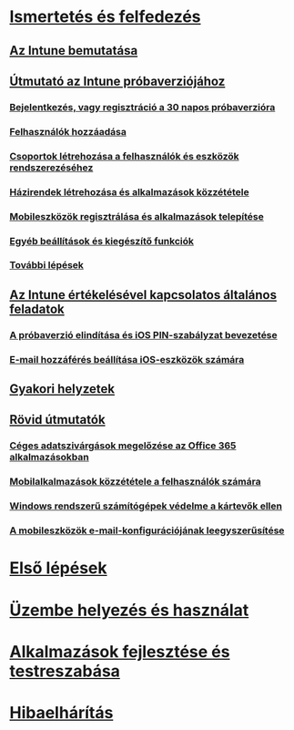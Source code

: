 # [Ismertetés és felfedezés](introduction-to-microsoft-intune.md)
## [Az Intune bemutatása](introduction-to-microsoft-intune.md)
## [Útmutató az Intune próbaverziójához](get-started-with-a-30-day-trial-of-microsoft-intune.md)
### [Bejelentkezés, vagy regisztráció a 30 napos próbaverzióra](get-started-with-a-30-day-trial-of-microsoft-intune-step-1.md)
### [Felhasználók hozzáadása](get-started-with-a-30-day-trial-of-microsoft-intune-step-2.md)
### [Csoportok létrehozása a felhasználók és eszközök rendszerezéséhez](get-started-with-a-30-day-trial-of-microsoft-intune-step-3.md)
### [Házirendek létrehozása és alkalmazások közzététele](get-started-with-a-30-day-trial-of-microsoft-intune-step-4.md)
### [Mobileszközök regisztrálása és alkalmazások telepítése](get-started-with-a-30-day-trial-of-microsoft-intune-step-5.md)
### [Egyéb beállítások és kiegészítő funkciók](get-started-with-a-30-day-trial-of-microsoft-intune-step-6.md)
### [További lépések](get-started-with-a-30-day-trial-of-microsoft-intune-step-7.md)
## [Az Intune értékelésével kapcsolatos általános feladatok](common-microsoft-intune-evaluation-tasks.md)
### [A próbaverzió elindítása és iOS PIN-szabályzat bevezetése](start-a-microsoft-intune-trial-and-deploy-ios-pin-policy.md)
### [E-mail hozzáférés beállítása iOS-eszközök számára](set-up-email-access-for-ios-devices-using-microsoft-intune.md)
## [Gyakori helyzetek](common-ways-to-use-intune.md)
## [Rövid útmutatók](prevent-company-data-leaks-from-Office-365-mobile-apps.md)
### [Céges adatszivárgások megelőzése az Office 365 alkalmazásokban](prevent-company-data-leaks-from-Office-365-mobile-apps.md)
### [Mobilalkalmazások közzététele a felhasználók számára](publish-mobile-apps-to-users.md)
### [Windows rendszerű számítógépek védelme a kártevők ellen](protect-pcs-against-malware-threats.md)
### [A mobileszközök e-mail-konfigurációjának leegyszerűsítése](simplify-email-configuration-on-mobile-devices.md)

# [Első lépések](/intune/get-started/what-to-know-before-you-start-microsoft-intune)
<!-- # [Plan and Design](/intune/plan-design/ways-to-do-enterprise-mobility) -->
# [Üzembe helyezés és használat](/intune/deploy-use/overview-of-device-and-app-lifecycles-in-microsoft-intune)
# [Alkalmazások fejlesztése és testreszabása](/intune/develop/intune-app-sdk)
# [Hibaelhárítás](/intune/troubleshoot/general-troubleshooting-tips-for-microsoft-intune)


<!--HONumber=Jul16_HO4-->



